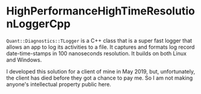 # HighPerformanceHighTimeResolutionLoggerCpp

`Quant::Diagnostics::TLogger` is a C++ class that is a super fast logger that allows an app to log its activities to a file. It captures and formats log record date-time-stamps in 100 nanoseconds resolution. It builds on both Linux and Windows.

I developed this solution for a client of mine in May 2019, but, unfortunately, the client has died before they got a chance to pay me. So I am not making anyone's intellectual property public here.
